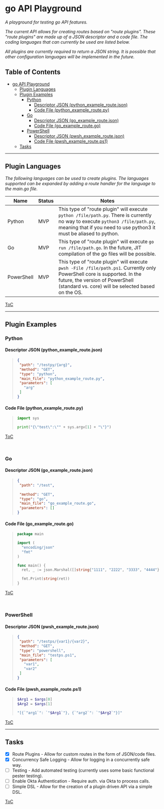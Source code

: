 # go API Playground

*A playground for testing go API features.*  

*The current API allows for creating routes based on "route plugins". These "route plugins" are made up of a JSON descriptor and a code file. The coding languages that can currently be used are listed below.*  

*All plugins are currently required to return a JSON string. It is possible that other configuration languages will be implemented in the future.*  

## Table of Contents<!-- omit in toc -->
- [go API Playground](#go-api-playground)
  - [Plugin Languages](#plugin-languages)
  - [Plugin Examples](#plugin-examples)
    - [Python](#python)
      - [Descriptor JSON (python_example_route.json)](#descriptor-json-python_example_routejson)
      - [Code File (python_example_route.py)](#code-file-python_example_routepy)
    - [Go](#go)
      - [Descriptor JSON (go_example_route.json)](#descriptor-json-go_example_routejson)
      - [Code File (go_example_route.go)](#code-file-go_example_routego)
    - [PowerShell](#powershell)
      - [Descriptor JSON (pwsh_example_route.json)](#descriptor-json-pwsh_example_routejson)
      - [Code File (pwsh_example_route.ps1)](#code-file-pwsh_example_routeps1)
  - [Tasks](#tasks)

----
## Plugin Languages
*The following languages can be used to create plugins. The languages supported can be expanded by adding a route handler for the language to the main.go file.*

| Name | Status | Notes |
| ---- | ------ | ----- |
| Python | MVP | This type of "route plugin" will execute `python /file/path.py`. There is currently no way to execute `python3 /file/path.py`, meaning that if you need to use python3 it must be aliased to python. |
| Go | MVP | This type of "route plugin" will execute `go run /file/path.go`. In the future, JIT compilation of the go files will be possible. |
| PowerShell | MVP | This type of "route plugin" will execute `pwsh -File /file/path.ps1`. Currently only PowerShell core is supported. In the future, the version of PowerShell (standard vs. core) will be selected based on the OS. |

[ToC](#table-of-contents)

----
## Plugin Examples

### Python

#### Descriptor JSON (python_example_route.json)

>```json
>{
>  "path": "/testpy/{arg}",
>  "method": "GET",
>  "type": "python",
>  "main_file": "python_example_route.py",
>  "parameters": [
>    "arg"
>  ]
>}
>```

#### Code File (python_example_route.py)

>```python
>import sys
>
>print("{\"test\":\"" + sys.argv[1] + "\"}")
>```

[ToC](#table-of-contents)

<br>

### Go

#### Descriptor JSON (go_example_route.json)

>```json
>{
>  "path": "/test",
>  
>  "method": "GET",
>  "type": "go",
>  "main_file": "go_example_route.go",
>  "parameters": []
>}
>```

#### Code File (go_example_route.go)

>```go
>package main
>
>import (
>	"encoding/json"
>	"fmt"
>)
>
>func main() {
>	ret, _ := json.Marshal([]string{"1111", "2222", "3333", "4444"})
>
>	fmt.Print(string(ret))
>}
>```

[ToC](#table-of-contents)

<br>

### PowerShell

#### Descriptor JSON (pwsh_example_route.json)

>```json
>{
>  "path": "/testps/{var1}/{var2}",
>  "method": "GET",
>  "type": "powershell",
>  "main_file": "testps.ps1",
>  "parameters": [
>    "var1",
>    "var2"
>  ]
>}
>```

#### Code File (pwsh_example_route.ps1)

>```powershell
>$Arg1 = $args[0]
>$Arg2 = $args[1]
>
>"[{`"arg1`": `"$Arg1`"}, {`"arg2`": `"$Arg2`"}]"
>```

[ToC](#table-of-contents)

----
## Tasks

- [X] Route Plugins - Allow for custom routes in the form of JSON/code files.
- [X] Concurrency Safe Logging - Allow for logging in a concurrently safe way.
- [ ] Testing - Add automated testing (currently uses some basic functional pester testing).
- [ ] Enable Okta Authentication - Require auth. via Okta to process calls.
- [ ] Simple DSL - Allow for the creation of a plugin driven API via a simple DSL.

[ToC](#table-of-contents)
